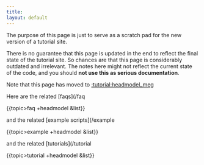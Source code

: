 ```yaml
---
title:
layout: default
---
```


<div class="warning">
The purpose of this page is just to serve as a scratch pad for the new version of a tutorial site.

There is no guarantee that this page is updated in the end to reflect the final state of the tutorial site.
So chances are that this page is considerably outdated and irrelevant. The notes here might not reflect the current state of the code, and you should **not use this as serious documentation**.
</div>

Note that this page has moved to [:tutorial:headmodel_meg](/tutorial/headmodel_meg)

Here are the related [faqs](/faq

{{topic>faq +headmodel &list}}

and the related [example scripts](/example

{{topic>example +headmodel &list}}

and the related [tutorials](/tutorial

{{topic>tutorial +headmodel &list}}

